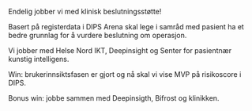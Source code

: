 Endelig jobber vi med klinisk beslutningsstøtte! 

Basert på registerdata i DIPS Arena skal lege i samråd med pasient ha et bedre grunnlag for å vurdere beslutning om operasjon. 

Vi jobber med Helse Nord IKT, Deepinsight og Senter for pasientnær kunstig intelligens. 

Win: brukerinnsiktsfasen er gjort og nå skal vi vise MVP på risikoscore i DIPS. 

Bonus win: jobbe sammen med Deepinsigth, Bifrost og klinikken.